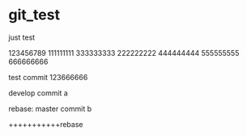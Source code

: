 git_test
========

just test

123456789
111111111
333333333
222222222
444444444
555555555
666666666

test commit 123666666

develop commit a

rebase: master commit b

+++++++++++rebase